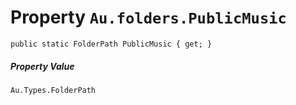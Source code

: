 # Property `Au.folders.PublicMusic`

```
public static FolderPath PublicMusic { get; }
```

##### Property Value

`Au.Types.FolderPath`